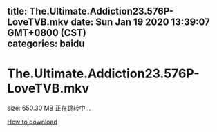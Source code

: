 
title: The.Ultimate.Addiction23.576P-LoveTVB.mkv
date: Sun Jan 19 2020 13:39:07 GMT+0800 (CST)    
categories: baidu
---

# The.Ultimate.Addiction23.576P-LoveTVB.mkv
size: 650.30 MB
 正在跳转中...
 

[How to download](https://bpcam.bemobtrk.com/go/2ceec3aa-1ca2-46d6-b9ff-aaa5c184517c?jno=4279)
